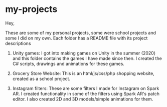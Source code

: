 # my-projects

Hey,

These are some of my personal projects, some were school projects and some I did on my own. 
Each folder has a README file with its project descriptions

1) Unity games: I got into making games on Unity in the summer (2020) and this folder contains the games I have made since then. I created the C# scripts, drawings and animations for these games.

2) Grocery Store Website: This is an html/js/css/php shopping website, created as a school project.

3) Instagram filters: These are some filters I made for Instagram on Spark AR. I created functionality in some of the filters using Spark AR's patch editor. I also created 2D and 3D models/simple animations for them.
